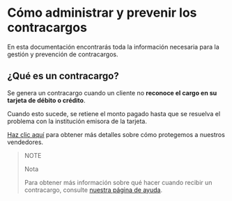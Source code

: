 # Cómo administrar y prevenir los contracargos

En esta documentación encontrarás toda la información necesaria para la gestión y prevención de contracargos.

## ¿Qué es un contracargo?

Se genera un contracargo cuando un cliente no **reconoce el cargo en su tarjeta de débito o crédito**.

Cuando esto sucede, se retiene el monto pagado hasta que se resuelva el problema con la institución emisora de la tarjeta.

[Haz clic aquí](https://www.mercadopago[FAKER][URL][DOMAIN]/ayuda/288) para obtener más detalles sobre cómo protegemos a nuestros vendedores.



> NOTE
>
> Nota
>
> Para obtener más información sobre qué hacer cuando recibir un contracargo, consulte [nuestra página de ayuda](https://www.mercadopago[FAKER][URL][DOMAIN]/ayuda/recibi-un-contracargo_584).


